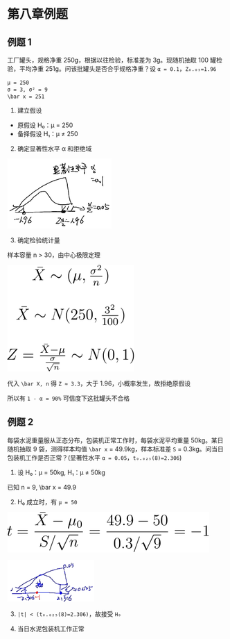 # 第八章例题

## 例题 1

工厂罐头，规格净重 250g，根据以往检验，标准差为 3g。现随机抽取 100 罐检验，平均净重 251g。问该批罐头是否合乎规格净重？设 `α = 0.1`，`Z₀.₀₅=1.96`

```
μ = 250
σ = 3, σ² = 9
\bar x = 251
```

1. 建立假设

- 原假设 H₀：μ = 250
- 备择假设 H₁：μ ≠ 250

2. 确定显著性水平 α 和拒绝域

![X2120102.04183.08.01.png](../img/X2120102.04183.08.01.png)

3. 确定检验统计量

样本容量 n > 30，由中心极限定理

![Z](../img/X2120102.04183.08.02.svg)

代入 `\bar X, n` 得 `Z ≈ 3.3`，大于 1.96，小概率发生，故拒绝原假设

所以有 `1 - α = 90%` 可信度下这批罐头不合格

## 例题 2

每袋水泥重量服从正态分布，包装机正常工作时，每袋水泥平均重量 50kg。某日随机抽取 9 袋，测得样本均值 `\bar x` = 49.9kg，样本标准差 `S` = 0.3kg。问当日包装机工作是否正常？(显著性水平 `α = 0.05`，`t₀.₀₂₅(8)=2.306`)

1. 设 H₀：μ = 50kg, H₁：μ ≠ 50kg

已知 n = 9, \bar x = 49.9

2. H₀ 成立时，有 `μ = 50`

![t](../img/X2120102.04183.08.03.svg)

![X2120102.04183.08.04.png](../img/X2120102.04183.08.04.png)

3. `|t| < (t₀.₀₂₅(8)=2.306)`，故接受 `H₀`

4. 当日水泥包装机工作正常
